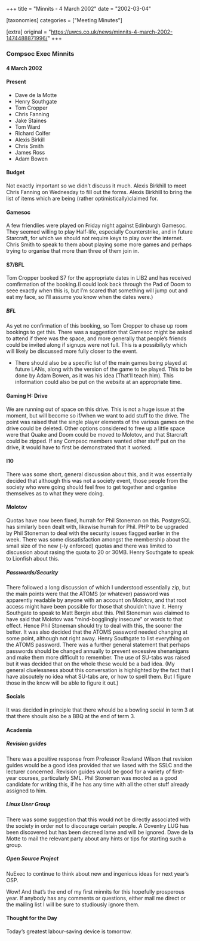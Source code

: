 +++
title = "Minnits - 4 March 2002"
date = "2002-03-04"

[taxonomies]
categories = ["Meeting Minutes"]

[extra]
original = "https://uwcs.co.uk/news/minnits-4-march-2002-1474488871996/"
+++

### Compsoc Exec Minnits

#### 4 March 2002

#### Present

  - Dave de la Motte
  - Henry Southgate
  - Tom Cropper
  - Chris Fanning
  - Jake Staines
  - Tom Ward
  - Richard Colfer
  - Alexis Birkill
  - Chris Smith
  - James Ross
  - Adam Bowen

#### Budget

Not exactly important so we didn’t discuss it much. Alexis Birkhill to meet Chris Fanning on Wednesday to fill out the forms. Alexis Birkhill to bring the list of items which are being (rather optimistically)claimed for.

#### Gamesoc

A few friendlies were played on Friday night against Edinburgh Gamesoc. They seemed willing to play Half-life, especially Counterstrike, and in future Starcraft, for which we should not require keys to play over the internet. Chris Smith to speak to them about playing some more games and perhaps trying to organise that more than three of them join in.

#### S7/BFL

Tom Cropper booked S7 for the appropriate dates in LIB2 and has received comfirmation of the booking.(I could look back through the Pad of Doom to seee exactly when this is, but I’m scared that something will jump out and eat my face, so I’ll assume you know when the dates were.)

##### BFL

As yet no confirmation of this booking, so Tom Cropper to chase up room bookings to get this. There was a suggestion that Gamesoc might be asked to attend if there was the space, and more generally that people’s friends could be invited along if signups were not full. This is a possibiliyty which will likely be discussed more fully closer to the event.

  - There should also be a specific list of the main games being played at future LANs, along with the version of the game to be played. This to be done by Adam Bowen, as it was his idea (That’ll teach him). This information could also be put on the website at an appropriate time.

#### Gaming H: Drive

We are running out of space on this drive. This is not a huge issue at the moment, but will become so if/when we want to add stuff to the drive. The point was raised that the single player elements of the various games on the drive could be deleted. Other options considered to free up a little space were that Quake and Doom could be moved to Molotov, and that Starcraft could be zipped. If any Compsoc members wanted other stuff put on the drive, it would have to first be demonstrated that it worked.

#### I10

There was some short, general discussion about this, and it was essentially decided that although this was not a society event, those people from the society who were going should feel free to get together and organise themselves as to what they were doing.

#### Molotov

Quotas have now been fixed, hurrah for Phil Stoneman on this. PostgreSQL has similarly been dealt with, likewise hurrah for Phil. PHP to be upgraded by Phil Stoneman to deal with the security issues flagged earlier in the week. There was some dissatisfaction amongst the membership about the small size of the new (-ly enforced) quotas and there was limited to discussion about rasing the quota to 20 or 30MB. Henry Southgate to speak to Lionfish about this.

##### Passwords/Security

There followed a long discussion of which I understood essentially zip, but the main points were that the ATOMS (or whatever) password was apparently readable by anyone with an account on Molotov, and that root access might have been possible for those that shouldn’t have it. Henry Southgate to speak to Matt Bergin abut this. Phil Stoneman was claimed to have said that Molotov was “mind-bogglingly insecure” or words to that effect. Hence Phil Stoneman should try to deal with this, the sooner the better. It was also decided that the ATOMS password needed changing at some point, although not right away. Henry Southgate to list everything on the ATOMS password. There was a further general statement that perhaps passwords should be changed annually to prevent excessive shenanigans and make them more difficult to remember. The use of SU-tabs was raised but it was decided that on the whole these would be a bad idea. (My general cluelessness about this conversation is highlighted by the fact that I have absoutely no idea what SU-tabs are, or how to spell them. But I figure those in the know will be able to figure it out.)

#### Socials

It was decided in principle that there whould be a bowling social in term 3 at that there shouls also be a BBQ at the end of term 3.

#### Academia

##### Revision guides

There was a positive response from Professor Rowland Wilson that revision guides would be a good idea provided that we liased with the SSLC and the lecturer concerned. Revision guides would be good for a variety of first-year courses, particularly SML. Phil Stoneman was mooted as a good candidate for writing this, if he has any time with all the other stuff already assigned to him.

##### Linux User Group

There was some suggestion that this would not be directly associated with the society in order not to discourage certain people. A Coventry LUG has been discovered but has been decreed lame and will be ignored. Dave de la Motte to mail the relevant party about any hints or tips for starting such a group.

##### Open Source Project

NuExec to continue to think about new and ingenious ideas for next year’s OSP.

Wow\! And that’s the end of my first minnits for this hopefully prosperous year. If anybody has any comments or questions, either mail me direct or the mailing list I will be sure to studiously ignore them.

#### Thought for the Day

Today’s greatest labour-saving device is tomorrow.
